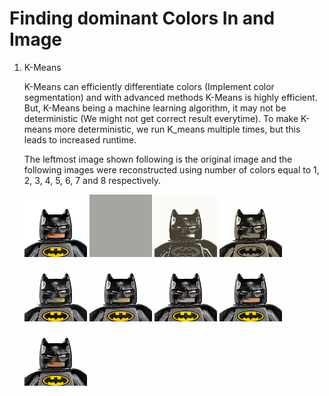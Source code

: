 # Finding dominant Colors In and Image

1. K-Means

    K-Means can efficiently differentiate colors (Implement color segmentation) and with advanced methods K-Means is highly efficient. But, K-Means being a machine learning algorithm, it  may not be deterministic (We might not get correct result everytime). To make K-means more deterministic, we run K_means multiple times, but this leads to increased runtime.
    
    The leftmost image shown following is the original image  and the following images were reconstructed using number of colors equal to 1, 2, 3, 4, 5, 6, 7 and 8 respectively.
    
    
   
    <p float="left">
    <img src="./K_means_color_segmentation/batman.png" width="100" height="100" title="Original Image" />
    <img src="./K_means_color_segmentation/Result_images/1_Colors_batman.png" width="100" height="100" title="1 Color" />
    <img src="./K_means_color_segmentation/Result_images/2_Colors_batman.png" width="100" height="100" title="2 Color" />
    <img src="./K_means_color_segmentation/Result_images/3_Colors_batman.png" width="100" height="100" title="3 Color" />
    <img src="./K_means_color_segmentation/Result_images/4_Colors_batman.png" width="100" height="100" title="4 Color" />
    <img src="./K_means_color_segmentation/Result_images/5_Colors_batman.png" width="100" height="100" title="5 Color" />
    <img src="./K_means_color_segmentation/Result_images/6_Colors_batman.png" width="100" height="100" title="6 Color" />
    <img src="./K_means_color_segmentation/Result_images/7_Colors_batman.png" width="100" height="100" title="7 Color" />
    <img src="./K_means_color_segmentation/Result_images/8_Colors_batman.png" width="100" height="100" title="8 Color" />
     </p
    
